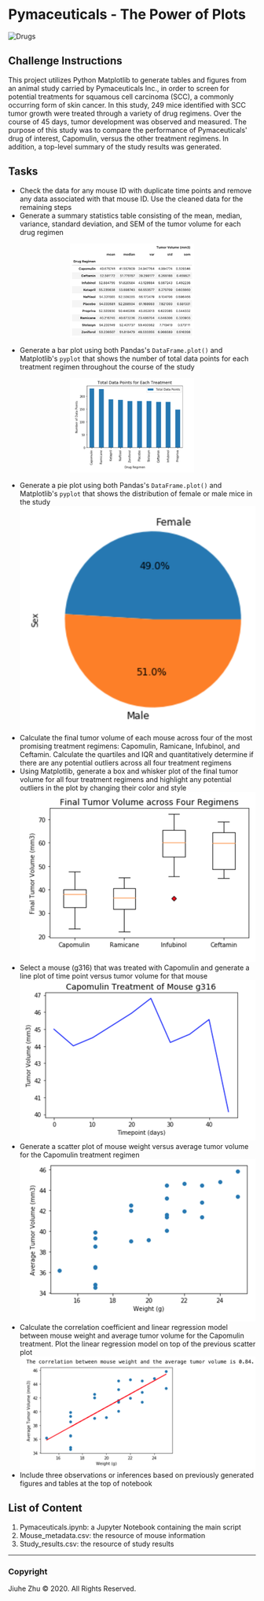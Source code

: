 # Pymaceuticals - The Power of Plots
![Drugs](https://geomarketing.com/wp-content/uploads/2016/12/How-Pharma-Brands-Are-Using-Location-To-Target-Consumers.jpg)
## Challenge Instructions
This project utilizes Python Matplotlib to generate tables and figures from an animal study carried by Pymaceuticals Inc., in order to screen for potential treatments for squamous cell carcinoma (SCC), a commonly occurring form of skin cancer. In this study, 249 mice identified with SCC tumor growth were treated through a variety of drug regimens. Over the course of 45 days, tumor development was observed and measured. The purpose of this study was to compare the performance of Pymaceuticals' drug of interest, Capomulin, versus the other treatment regimens. In addition, a top-level summary of the study results was generated.

## Tasks
- Check the data for any mouse ID with duplicate time points and remove any data associated with that mouse ID. Use the cleaned data for the remaining steps
- Generate a summary statistics table consisting of the mean, median, variance, standard deviation, and SEM of the tumor volume for each drug regimen
<p align="center">
  <img src="https://github.com/Jiuhe2020/matplotlib-challenge/blob/master/images/Summary_Table.png" height="50%" width="50%">
</p>

- Generate a bar plot using both Pandas's `DataFrame.plot()` and Matplotlib's `pyplot` that shows the number of total data points for each treatment regimen throughout the course of the study
<p align="center">
  <img src="https://github.com/Jiuhe2020/matplotlib-challenge/blob/master/images/Total_Data_Points.png" height="50%" width="50%">
</p>

- Generate a pie plot using both Pandas's `DataFrame.plot()` and Matplotlib's `pyplot` that shows the distribution of female or male mice in the study \
![Distribution](https://github.com/Jiuhe2020/matplotlib-challenge/blob/master/images/Distribution.png)
- Calculate the final tumor volume of each mouse across four of the most promising treatment regimens: Capomulin, Ramicane, Infubinol, and Ceftamin. Calculate the quartiles and IQR and quantitatively determine if there are any potential outliers across all four treatment regimens
- Using Matplotlib, generate a box and whisker plot of the final tumor volume for all four treatment regimens and highlight any potential outliers in the plot by changing their color and style \
![Final_Tumor_Volume](https://github.com/Jiuhe2020/matplotlib-challenge/blob/master/images/Final_Tumor_Volume.png)
- Select a mouse (g316) that was treated with Capomulin and generate a line plot of time point versus tumor volume for that mouse \
![Capomulin_g316](https://github.com/Jiuhe2020/matplotlib-challenge/blob/master/images/Capomulin_g316.png)
- Generate a scatter plot of mouse weight versus average tumor volume for the Capomulin treatment regimen \
![Weight_Tumor](https://github.com/Jiuhe2020/matplotlib-challenge/blob/master/images/Weight_Tumor.png)
- Calculate the correlation coefficient and linear regression model between mouse weight and average tumor volume for the Capomulin treatment. Plot the linear regression model on top of the previous scatter plot \
![Linear_Regression](https://github.com/Jiuhe2020/matplotlib-challenge/blob/master/images/Linear_Regression.png)
- Include three observations or inferences based on previously generated figures and tables at the top of notebook

## List of Content
1. Pymaceuticals.ipynb: a Jupyter Notebook containing the main script
2. Mouse_metadata.csv: the resource of mouse information
3. Study_results.csv: the resource of study results

---
### Copyright
Jiuhe Zhu © 2020. All Rights Reserved.
